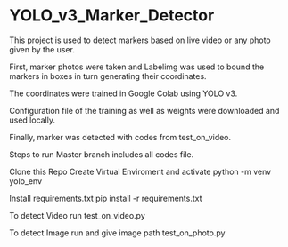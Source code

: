 # YOLO_v3_Marker_Detector

This project is used to detect markers based on live video or any photo given by the user.

First, marker photos were taken and Labelimg was used to bound the markers in boxes in turn generating their coordinates.

The coordinates were trained in Google Colab using YOLO v3.

Configuration file of the training as well as weights were downloaded and used locally.

Finally, marker was detected with codes from test_on_video.



Steps to run
Master branch includes all codes file.

Clone this Repo
Create Virtual Enviroment and activate
python -m venv yolo_env

Install requirements.txt
pip install -r requirements.txt

To detect Video run
test_on_video.py

To detect Image run and give image path
test_on_photo.py

